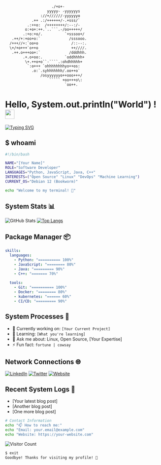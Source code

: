 ```txt
                     ./+o+-
                   yyyyy- -yyyyyys
                ://+//////-yyyyyyo
            .++ .:/++++++/-.+sss/`
          .:++o:  /++++++++/:--:/-
         o:+o+:++.`..```.-/oo+++++/
        .:+o:+o/.          `+sssoo+/
   .++/+:+oo+o:`             /sssooo.
  /+++//+:`oo+o               /::--:.
  \+/+o+++`o++o               ++////.
   .++.o+++oo+:`             /dddhhh.
        .+.o+oo:.          `oddhhhh+
         \+.++o+o``-````.:ohdhhhhh+
          `:o+++ `ohhhhhhhhyo++os:
            .o:`.syhhhhhhh/.oo++o`
                /osyyyyyyo++ooo+++/
                    ````` +oo+++o\:
                           `oo++.
```

# Hello, System.out.println("World") ! <img src="https://raw.githubusercontent.com/MartinHeinz/MartinHeinz/master/wave.gif" width="30px">

[![Typing SVG](https://readme-typing-svg.herokuapp.com?font=Ubuntu+Mono&pause=1000&color=00FF00&width=435&lines=apt-get+install+programming-skills;sudo+rm+-rf+bugs/*;while(true)+%7B+code()+%7D)](https://git.io/typing-svg)

## $ whoami
```bash
#!/bin/bash

NAME="[Your Name]"
ROLE="Software Developer"
LANGUAGES="Python, JavaScript, Java, C++"
INTERESTS=("Open Source" "Linux" "DevOps" "Machine Learning")
CURRENT_OS="Debian 12 (Bookworm)"

echo "Welcome to my terminal! 🚀"
```

## System Stats 📊
![GitHub Stats](https://github-readme-stats.vercel.app/api?username=YOUR_USERNAME&show_icons=true&theme=dark)
[![Top Langs](https://github-readme-stats.vercel.app/api/top-langs/?username=YOUR_USERNAME&layout=compact&theme=dark)](https://github.com/anuraghazra/github-readme-stats)

## Package Manager 📦
```yaml
skills:
  languages:
    - Python: "========== 100%"
    - JavaScript: "======== 80%"
    - Java: "========= 90%"
    - C++: "======= 70%"
  
  tools:
    - Git: "========== 100%"
    - Docker: "======== 80%"
    - kubernetes: "====== 60%"
    - CI/CD: "========= 90%"
```

## System Processes 🔄
- 🔭 Currently working on: `[Your Current Project]`
- 🌱 Learning: `[What you're learning]`
- 💬 Ask me about: Linux, Open Source, [Your Expertise]
- ⚡ Fun fact: `fortune | cowsay`

## Network Connections 🌐
[![LinkedIn](https://img.shields.io/badge/LinkedIn-0077B5?style=for-the-badge&logo=linkedin&logoColor=white)](YOUR_LINKEDIN_URL)
[![Twitter](https://img.shields.io/badge/Twitter-1DA1F2?style=for-the-badge&logo=twitter&logoColor=white)](YOUR_TWITTER_URL)
[![Website](https://img.shields.io/badge/Website-FF7139?style=for-the-badge&logo=Firefox-Browser&logoColor=white)](YOUR_WEBSITE_URL)

## Recent System Logs 📝
<!-- BLOG-POST-LIST:START -->
- [Your latest blog post]
- [Another blog post]
- [One more blog post]
<!-- BLOG-POST-LIST:END -->

```bash
# Contact Information
echo "📫 How to reach me:"
echo "Email: your.email@example.com"
echo "Website: https://your-website.com"
```

![Visitor Count](https://profile-counter.glitch.me/YOUR_USERNAME/count.svg)

```bash
$ exit
Goodbye! Thanks for visiting my profile! 👋
```

